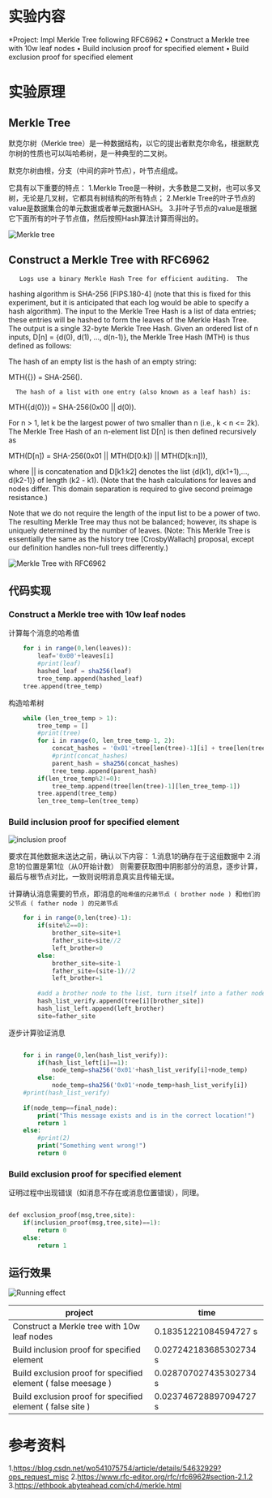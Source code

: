 # 实验内容

*Project: Impl Merkle Tree following RFC6962
• Construct a Merkle tree with 10w leaf nodes
• Build inclusion proof for specified element
• Build exclusion proof for specified element

# 实验原理

## Merkle Tree

默克尔树（Merkle tree）是一种数据结构，以它的提出者默克尔命名，根据默克尔树的性质也可以叫哈希树，是一种典型的二叉树。

默克尔树由根，分支（中间的非叶节点），叶节点组成。

它具有以下重要的特点：
    1.Merkle Tree是一种树，大多数是二叉树，也可以多叉树，无论是几叉树，它都具有树结构的所有特点；
    2.Merkle Tree的叶子节点的value是数据集合的单元数据或者单元数据HASH。
    3.非叶子节点的value是根据它下面所有的叶子节点值，然后按照Hash算法计算而得出的。
    
![Merkle tree](https://github.com/korangar-group42num1/group/assets/129478905/eedda94e-07dd-455d-8a82-3270055fb121)

## Construct a Merkle Tree with RFC6962
       Logs use a binary Merkle Hash Tree for efficient auditing.  The
   hashing algorithm is SHA-256 [FIPS.180-4] (note that this is fixed
   for this experiment, but it is anticipated that each log would be
   able to specify a hash algorithm).  The input to the Merkle Tree Hash
   is a list of data entries; these entries will be hashed to form the
   leaves of the Merkle Hash Tree.  The output is a single 32-byte
   Merkle Tree Hash.  Given an ordered list of n inputs, D[n] = {d(0),
   d(1), ..., d(n-1)}, the Merkle Tree Hash (MTH) is thus defined as
   follows:

   The hash of an empty list is the hash of an empty string:

   MTH({}) = SHA-256().

      The hash of a list with one entry (also known as a leaf hash) is:

   MTH({d(0)}) = SHA-256(0x00 || d(0)).

   For n > 1, let k be the largest power of two smaller than n (i.e.,
   k < n <= 2k).  The Merkle Tree Hash of an n-element list D[n] is then
   defined recursively as

   MTH(D[n]) = SHA-256(0x01 || MTH(D[0:k]) || MTH(D[k:n])),

   where || is concatenation and D[k1:k2] denotes the list {d(k1),
   d(k1+1),..., d(k2-1)} of length (k2 - k1).  (Note that the hash
   calculations for leaves and nodes differ.  This domain separation is
   required to give second preimage resistance.)

   Note that we do not require the length of the input list to be a
   power of two.  The resulting Merkle Tree may thus not be balanced;
   however, its shape is uniquely determined by the number of leaves.
   (Note: This Merkle Tree is essentially the same as the history tree
   [CrosbyWallach] proposal, except our definition handles non-full
   trees differently.)

   ![Merkle Tree with RFC6962](https://github.com/korangar-group42num1/group/assets/129478905/42eed720-6c52-4aca-a307-f41bbe293a46)

## 代码实现

### Construct a Merkle tree with 10w leaf nodes

计算每个消息的哈希值

```php {.line-numbers} 
    for i in range(0,len(leaves)):
        leaf='0x00'+leaves[i]
        #print(leaf)
        hashed_leaf = sha256(leaf)
        tree_temp.append(hashed_leaf)
    tree.append(tree_temp)
```

构造哈希树

```php {.line-numbers} 
    while (len_tree_temp > 1):
        tree_temp = []
        #print(tree)
        for i in range(0, len_tree_temp-1, 2):
            concat_hashes = '0x01'+tree[len(tree)-1][i] + tree[len(tree)-1][i+1]
            #print(concat_hashes)
            parent_hash = sha256(concat_hashes)
            tree_temp.append(parent_hash)
        if(len_tree_temp%2!=0):
            tree_temp.append(tree[len(tree)-1][len_tree_temp-1])
        tree.append(tree_temp)
        len_tree_temp=len(tree_temp)
```
### Build inclusion proof for specified element

![inclusion proof](https://github.com/korangar-group42num1/group/assets/129478905/d3dae7c3-da2a-4a2b-acb0-a7d52140d80b)

要求在其他数据未送达之前，确认以下内容：
    1.消息1的确存在于这组数据中
    2.消息1的位置是第1位（从0开始计数）
则需要获取图中阴影部分的消息，逐步计算，最后与根节点对比，一致则说明消息真实且传输无误。

计算确认消息需要的节点，即消息的```哈希值的兄弟节点 ( brother node ) ```和```他们的父节点 ( father node ) 的兄弟节点```

```php {.line-numbers}
    for i in range(0,len(tree)-1):
        if(site%2==0):
            brother_site=site+1
            father_site=site//2
            left_brother=0
        else:
            brother_site=site-1
            father_site=(site-1)//2
            left_brother=1
            
        #add a brother node to the list, turn itself into a father node, and then look for it
        hash_list_verify.append(tree[i][brother_site])
        hash_list_left.append(left_brother)
        site=father_site

```

逐步计算验证消息

```php {.line-numbers}

    for i in range(0,len(hash_list_verify)):
        if(hash_list_left[i]==1):
            node_temp=sha256('0x01'+hash_list_verify[i]+node_temp)
        else:
            node_temp=sha256('0x01'+node_temp+hash_list_verify[i])
    #print(hash_list_verify)
    
    if(node_temp==final_node):
        print("This message exists and is in the correct location!")
        return 1
    else:
        #print(2)
        print("Something went wrong!")
        return 0
```
### Build exclusion proof for specified element

证明过程中出现错误（如消息不存在或消息位置错误），同理。

```php {.line-numbers}

def exclusion_proof(msg,tree,site):
    if(inclusion_proof(msg,tree,site)==1):
        return 0
    else:
        return 1

```
## 运行效果

![Running effect](https://github.com/korangar-group42num1/group/assets/129478905/ea0dbda2-b254-4fdf-937a-cfaf1829b18d)

project|time
-|-
Construct a Merkle tree with 10w leaf nodes|0.18351221084594727 s
Build inclusion proof for specified element|0.027242183685302734 s
Build exclusion proof for specified element ( false meesage ) | 0.028707027435302734 s
Build exclusion proof for specified element ( false site ) |0.023746728897094727 s

# 参考资料
1.https://blog.csdn.net/wo541075754/article/details/54632929?ops_request_misc
2.https://www.rfc-editor.org/rfc/rfc6962#section-2.1.2
3.https://ethbook.abyteahead.com/ch4/merkle.html 
